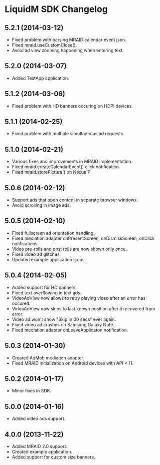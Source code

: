 LiquidM SDK Changelog
===

5.2.1 (2014-03-12)
---

- Fixed problem with parsing MRAID calendar event json.
- Fixed mraid.useCustomClose().
- Avoid ad view zooming happening when entering text.

5.2.0 (2014-03-07)
---

- Added TestApp application.

5.1.2 (2014-03-06)
---

- Fixed problem with HD banners occuring on HDPI devices.


5.1.1 (2014-02-25)
---

- Fixed problem with multiple simultaneous ad requests.

5.1.0 (2014-02-21)
---

- Various fixes and improvements in MRAID implementation.
- Fixed mraid.createCalendarEvent() click notification.
- Fixed mraid.storePicture() on Nexus 7.

5.0.6 (2014-02-12)
---

- Support ads that open content in separate browser windows.
- Avoid scrolling in image ads.

5.0.5 (2014-02-10)
---

- Fixed fullscreen ad orientation handling.
- Fixed mediation adapter onPresentScreen, onDismissScreen, onClick notifications.
- Video pre-rolls and post rolls are now shown only once.
- Fixed video ad glitches.
- Updated example application icons.

5.0.4 (2014-02-05)
---

- Added support for HD banners.
- Fixed text overflowing in text ads.
- VideoAdView now allows to retry playing video after an error has occured.
- VideoAdView now skips to last known position after it recovered from error.
- Video ad won't show "Skip in 00 secs" ever again.
- Fixed video ad crashes on Samsung Galaxy Note.
- Fixed mediation adapter onLeaveApplicaton notification.

5.0.3 (2014-01-30)
---

- Created AdMob mediation adapter.
- Fixed MRAID initialization on Android devices with API < 11.

5.0.2 (2014-01-17)
---

- Minor fixes in SDK.

5.0.0 (2014-01-16)
---

- Added video ads support.

4.0.0 (2013-11-22)
---

- Added MRAID 2.0 support.
- Created example application.
- Added support for custom size banners.
